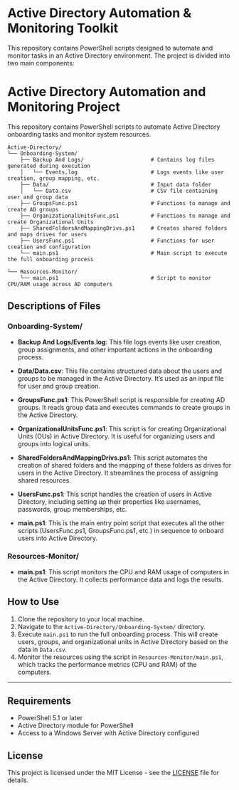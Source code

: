 # Active Directory Automation & Monitoring Toolkit

This repository contains PowerShell scripts designed to automate and monitor tasks in an Active Directory environment. The project is divided into two main components:
# Active Directory Automation and Monitoring Project

This repository contains PowerShell scripts to automate Active Directory onboarding tasks and monitor system resources.

```plaintext
Active-Directory/
└── Onboarding-System/
    ├── Backup And Logs/                     # Contains log files generated during execution
    │   └── Events.log                       # Logs events like user creation, group mapping, etc.
    ├── Data/                                # Input data folder
    │   └── Data.csv                         # CSV file containing user and group data
    ├── GroupsFunc.ps1                       # Functions to manage and create AD groups
    ├── OrganizationalUnitsFunc.ps1          # Functions to manage and create Organizational Units
    ├── SharedFoldersAndMappingDrivs.ps1     # Creates shared folders and maps drives for users
    ├── UsersFunc.ps1                        # Functions for user creation and configuration
    └── main.ps1                             # Main script to execute the full onboarding process

└── Resources-Monitor/
    └── main.ps1                             # Script to monitor CPU/RAM usage across AD computers
```

## Descriptions of Files

### Onboarding-System/

- **Backup And Logs/Events.log**: This file logs events like user creation, group assignments, and other important actions in the onboarding process.
  
- **Data/Data.csv**: This file contains structured data about the users and groups to be managed in the Active Directory. It’s used as an input file for user and group creation.

- **GroupsFunc.ps1**: This PowerShell script is responsible for creating AD groups. It reads group data and executes commands to create groups in the Active Directory.

- **OrganizationalUnitsFunc.ps1**: This script is for creating Organizational Units (OUs) in Active Directory. It is useful for organizing users and groups into logical units.

- **SharedFoldersAndMappingDrivs.ps1**: This script automates the creation of shared folders and the mapping of these folders as drives for users in the Active Directory. It streamlines the process of assigning shared resources.

- **UsersFunc.ps1**: This script handles the creation of users in Active Directory, including setting up their properties like usernames, passwords, group memberships, etc.

- **main.ps1**: This is the main entry point script that executes all the other scripts (UsersFunc.ps1, GroupsFunc.ps1, etc.) in sequence to onboard users into Active Directory.

### Resources-Monitor/

- **main.ps1**: This script monitors the CPU and RAM usage of computers in the Active Directory. It collects performance data and logs the results.

## How to Use

1. Clone the repository to your local machine.
2. Navigate to the `Active-Directory/Onboarding-System/` directory.
3. Execute `main.ps1` to run the full onboarding process. This will create users, groups, and organizational units in Active Directory based on the data in `Data.csv`.
4. Monitor the resources using the script in `Resources-Monitor/main.ps1`, which tracks the performance metrics (CPU and RAM) of the computers.

---

## Requirements

- PowerShell 5.1 or later
- Active Directory module for PowerShell
- Access to a Windows Server with Active Directory configured

## License

This project is licensed under the MIT License - see the [LICENSE](LICENSE) file for details.


